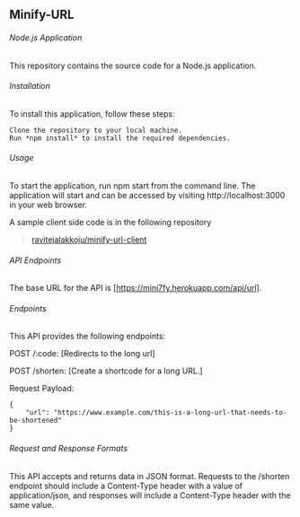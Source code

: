 ## Minify-URL

###### Node.js Application
This repository contains the source code for a Node.js application.

###### Installation
To install this application, follow these steps:

```
Clone the repository to your local machine.
Run *npm install* to install the required dependencies.
```

###### Usage
To start the application, run npm start from the command line. The application will start and can be accessed by visiting http://localhost:3000 in your web browser.

A sample client side code is in the following repository
> [ravitejalakkoju/minify-url-client](https://www.github.com/ravitejalakkoju/minify-url-client/)

###### API Endpoints

The base URL for the API is [https://mini7fy.herokuapp.com/api/url].

###### Endpoints
This API provides the following endpoints:

POST /:code: [Redirects to the long url]

POST /shorten: [Create a shortcode for a long URL.]

Request Payload:
```
{
    "url": "https://www.example.com/this-is-a-long-url-that-needs-to-be-shortened"
}
```

###### Request and Response Formats
This API accepts and returns data in JSON format. Requests to the /shorten endpoint should include a Content-Type header with a value of application/json, and responses will include a Content-Type header with the same value.

